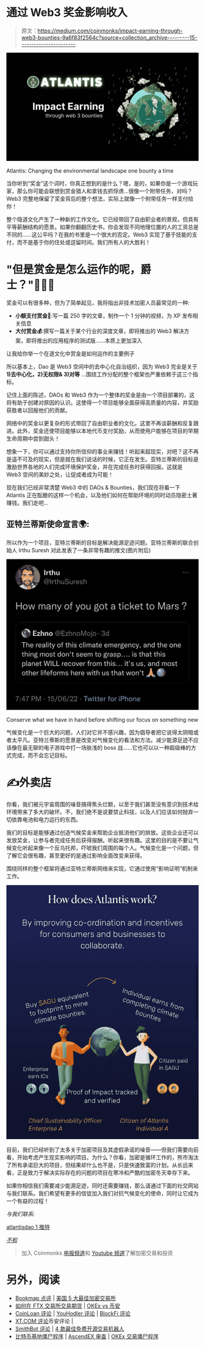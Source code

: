 # 通过 Web3 奖金影响收入

> 原文：<https://medium.com/coinmonks/impact-earning-through-web3-bounties-9a6f83f2564c?source=collection_archive---------15----------------------->

![](img/d80fdde5cdc3958bc6a01ef5549dd61c.png)

Atlantis: Changing the environmental landscape one bounty a time

当你听到“奖金”这个词时，你真正想到的是什么？嗯，是的，如果你是一个游戏玩家，那么你可能会联想到赏金猎人和拿钱去抓俘虏…很像一个附带任务，对吗？Web3 完整地保留了奖金背后的整个想法，实际上就像一个附带任务一样支付给你！

整个隐道文化产生了一种新的工作文化。它已经带回了自由职业者的景观，但具有平等薪酬结构的愿景。如果你翻翻历史书，你会发现不同地理位置的人的工资总是不同的……这公平吗？在我的书里是一个很大的否定。Web3 实现了基于技能的支付，而不是基于你的住处或逗留时间。我们所有人的大胜利！

# "但是赏金是怎么运作的呢，爵士？"🤷🏻‍♂️

奖金可以有很多种，但为了简单起见，我将指出非技术加密人员最常见的一种:

*   **小额支付赏金💸**:写一篇 250 字的文章，制作一个 1 分钟的视频，为 XP 发布相关信息
*   **大付赏金💰**:撰写一篇关于某个行业的深度文章，即将推出的 Web3 解决方案，即将推出的应用程序的测试版……本质上更加深入

让我给你举一个在道文化中赏金是如何运作的主要例子

所以基本上，Dao 是 Web3 空间中的去中心化自治组织，因为 Web3 完全是关于 **1)去中心化，2)无权限& 3)对等** …围绕工作分配的整个框架也严重依赖于这三个指标。

记住上面的陈述，DAOs 和 Web3 作为一个整体的奖金是由一个项目部署的，这将有助于创建对原因的认识。这使得一个项目能够全面获得高质量的内容，并奖励获胜者以回报他们的贡献。

网络中的奖金以更复杂的形式带回了自由职业者的文化。这里不再谈薪酬和反复跟进。此外，奖金还使项目能够以本地代币支付奖励，从而使用户能够在项目的早期生命周期中尝到甜头！

想象一下，你可以通过支持你所信仰的事业来赚钱！听起来超现实，对吧？这不再是遥不可及的现实，但是就在我们说话的时候，它正在发生。亚特兰蒂斯的目标是激励世界各地的人们完成环境保护奖金，并在完成任务时获得回报。这就是 Web3 空间的美妙之处，让促成者成为可能！

现在我们已经非常清楚 Web3 中的 DAOs & Bounties，我们现在将看一下 Atlantis 正在酝酿的这样一个机会，以及他们如何在帮助环境的同时动员隐密土著赚钱。我们走吧…

## **亚特兰蒂斯使命宣言🌍:**

所以作为一个项目，亚特兰蒂斯的目标是解决能源足迹问题。亚特兰蒂斯的联合创始人 Irthu Suresh 对此发表了一条非常有趣的推文(图片附后)

![](img/97e5108e6162e1d39708105197e92961.png)

Conserve what we have in hand before shifting our focus on something new

气候变化是一个巨大的问题，人们对它并不感兴趣，因为倡导者把它说得太阴暗或者太平凡。亚特兰蒂斯的愿景是改变对气候变化的看法和方法。减少能源足迹不应该像在最无聊的电子游戏中打一场肤浅的 boss 战……它也可以以一种超级棒的方式完成，而不会忘记目标。

# ✍️外卖店

你看，我们被元宇宙周围的噪音搞得焦头烂额，以至于我们甚至没有意识到技术给环境带来了多大的破坏。不，我们绝不是说要禁止科技，以及人们应该如何抛弃一切依靠电池和电力运行的东西。

我们的目标是能够通过创造气候奖金来帮助企业抵消他们的排放。这些企业还可以发放奖金，让参与者完成任务后获得报酬。听起来很有趣。这里的目的是不要让气候变化听起来像一个反乌托邦，吓唬我们周围的每个人。气候变化是一个问题，但了解它会很有趣，甚至更好的是通过影响全面改变来获得。

围绕同样的整个框架将通过亚特兰蒂斯网络来实现，它通过使用“影响证明”机制来工作。

![](img/af6b74bbb22ad025427c0cc9a5915c56.png)

目前，我们已经听到了太多关于加密项目及其虚假承诺的噪音——但我们需要向前看，开始考虑产生现实影响的项目。为什么？你看，加密是循环工作的，熊市淘汰了所有承诺巨大的项目，但结果却什么也不是，只是快速致富的计划。从长远来看，正是致力于解决实际存在的问题的项目在寒冷和严酷的加密冬天幸存下来。

如果你相信我们需要减少能源足迹，同时还需要赚钱，那么请通过下面的社交网站与我们联系。我们希望有更多的信徒加入我们对抗气候变化的使命，同时让它成为一个有益的过程！

*与我们联系:*

[atlantisdao 1 推特 ](https://twitter.com/atlantisdao1?s=21&t=e-N6i_Hfk_nO2ApFITmQHQ)

[*不和*](https://discord.gg/yDw2Y6X6)

> 加入 Coinmonks [电报频道](https://t.me/coincodecap)和 [Youtube 频道](https://www.youtube.com/c/coinmonks/videos)了解加密交易和投资

# 另外，阅读

*   [Bookmap 点评](https://coincodecap.com/bookmap-review-2021-best-trading-software) | [美国 5 大最佳加密交易所](https://coincodecap.com/crypto-exchange-usa)
*   [如何在 FTX 交易所交易期货](https://coincodecap.com/ftx-futures-trading) | [OKEx vs 币安](https://coincodecap.com/okex-vs-binance)
*   [CoinLoan 评论](https://coincodecap.com/coinloan-review) | [YouHodler 评论](/coinmonks/youhodler-4-easy-ways-to-make-money-98969b9689f2) | [BlockFi 评论](https://coincodecap.com/blockfi-review)
*   [XT.COM 评论](https://coincodecap.com/profittradingapp-for-binance)币安评论 |
*   [SmithBot 评论](https://coincodecap.com/smithbot-review) | [4 款最佳免费开源交易机器人](https://coincodecap.com/free-open-source-trading-bots)
*   [比特币基地僵尸程序](/coinmonks/coinbase-bots-ac6359e897f3) | [AscendEX 审查](/coinmonks/ascendex-review-53e829cf75fa) | [OKEx 交易僵尸程序](/coinmonks/okex-trading-bots-234920f61e60)